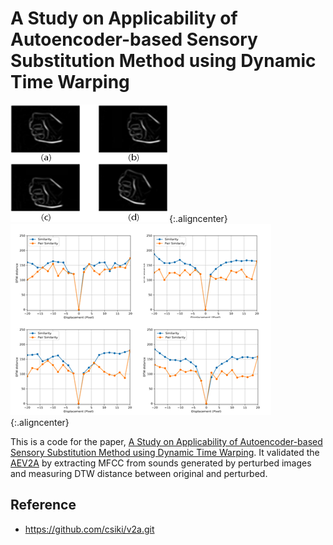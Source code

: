 # A Study on Applicability of Autoencoder-based Sensory Substitution Method using Dynamic Time Warping

![SS_figure1](./SS_figure1.png){:.aligncenter}
![SS_figure2](./SS_figure2.png){:.aligncenter}

 This is a code for the paper, [A Study on Applicability of Autoencoder-based Sensory Substitution Method using Dynamic Time Warping](./paper.pdf). It validated the [AEV2A](https://github.com/csiki/v2a.git) by extracting MFCC from sounds generated by perturbed images and measuring DTW distance between original and perturbed.
 
 ## Reference
 + https://github.com/csiki/v2a.git

